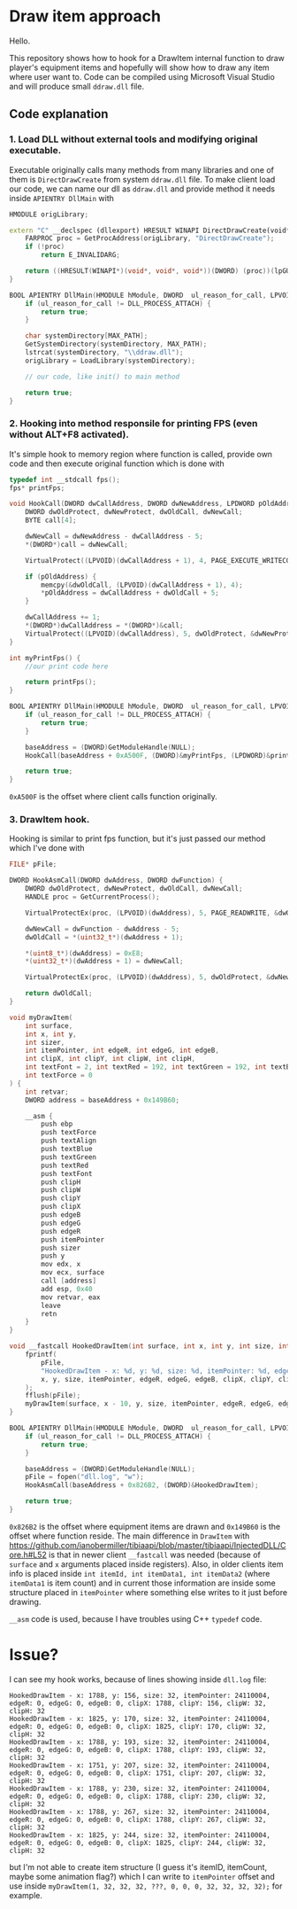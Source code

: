 # Draw item approach

Hello.

This repository shows how to hook for a DrawItem internal function to draw player's equipment items and hopefully will show how to draw any item where user want to.
Code can be compiled using Microsoft Visual Studio and will produce small `ddraw.dll` file.

## Code explanation

### 1. Load DLL without external tools and modifying original executable.

Executable originally calls many methods from many libraries and one of them is `DirectDrawCreate` from system `ddraw.dll` file. To make client load our code, we can name our dll as `ddraw.dll` and provide method it needs inside `APIENTRY DllMain` with
```c++
HMODULE origLibrary;

extern "C" __declspec (dllexport) HRESULT WINAPI DirectDrawCreate(void* lpGUID, void* lplp, void* pUnkOuter) {
	FARPROC proc = GetProcAddress(origLibrary, "DirectDrawCreate");
	if (!proc)
		return E_INVALIDARG;

	return ((HRESULT(WINAPI*)(void*, void*, void*))(DWORD) (proc))(lpGUID, lplp, pUnkOuter);
}

BOOL APIENTRY DllMain(HMODULE hModule, DWORD  ul_reason_for_call, LPVOID lpReserved) {
	if (ul_reason_for_call != DLL_PROCESS_ATTACH) {
		return true;
	}

	char systemDirectory[MAX_PATH];
	GetSystemDirectory(systemDirectory, MAX_PATH);
	lstrcat(systemDirectory, "\\ddraw.dll");
	origLibrary = LoadLibrary(systemDirectory);

    // our code, like init() to main method

    return true;
}
```

### 2. Hooking into method responsile for printing FPS (even without ALT+F8 activated).

It's simple hook to memory region where function is called, provide own code and then execute original function which is done with

```c++
typedef int __stdcall fps();
fps* printFps;

void HookCall(DWORD dwCallAddress, DWORD dwNewAddress, LPDWORD pOldAddress) {
	DWORD dwOldProtect, dwNewProtect, dwOldCall, dwNewCall;
	BYTE call[4];

	dwNewCall = dwNewAddress - dwCallAddress - 5;
	*(DWORD*)call = dwNewCall;

	VirtualProtect((LPVOID)(dwCallAddress + 1), 4, PAGE_EXECUTE_WRITECOPY, &dwOldProtect);

	if (pOldAddress) {
		memcpy(&dwOldCall, (LPVOID)(dwCallAddress + 1), 4);
		*pOldAddress = dwCallAddress + dwOldCall + 5;
	}

	dwCallAddress += 1;
	*(DWORD*)dwCallAddress = *(DWORD*)&call;
	VirtualProtect((LPVOID)(dwCallAddress), 5, dwOldProtect, &dwNewProtect);
}

int myPrintFps() {
	//our print code here

	return printFps();
}

BOOL APIENTRY DllMain(HMODULE hModule, DWORD  ul_reason_for_call, LPVOID lpReserved) {
	if (ul_reason_for_call != DLL_PROCESS_ATTACH) {
		return true;
	}

	baseAddress = (DWORD)GetModuleHandle(NULL);
	HookCall(baseAddress + 0xA500F, (DWORD)&myPrintFps, (LPDWORD)&printFps);

	return true;
}
```

`0xA500F` is the offset where client calls function originally.

### 3. DrawItem hook.

Hooking is similar to print fps function, but it's just passed our method which I've done with
```c++
FILE* pFile;

DWORD HookAsmCall(DWORD dwAddress, DWORD dwFunction) {
	DWORD dwOldProtect, dwNewProtect, dwOldCall, dwNewCall;
	HANDLE proc = GetCurrentProcess();

	VirtualProtectEx(proc, (LPVOID)(dwAddress), 5, PAGE_READWRITE, &dwOldProtect);

	dwNewCall = dwFunction - dwAddress - 5;
	dwOldCall = *(uint32_t*)(dwAddress + 1);

	*(uint8_t*)(dwAddress) = 0xE8;
	*(uint32_t*)(dwAddress + 1) = dwNewCall;

	VirtualProtectEx(proc, (LPVOID)(dwAddress), 5, dwOldProtect, &dwNewProtect);

	return dwOldCall;
}

void myDrawItem(
	int surface,
	int x, int y,
	int sizer,
	int itemPointer, int edgeR, int edgeG, int edgeB,
	int clipX, int clipY, int clipW, int clipH,
	int textFont = 2, int textRed = 192, int textGreen = 192, int textBlue = 192, int textAlign = 2,
	int textForce = 0
) {
	int retvar;
	DWORD address = baseAddress + 0x149B60;

	__asm {
		push ebp
		push textForce
		push textAlign
		push textBlue
		push textGreen
		push textRed
		push textFont
		push clipH
		push clipW
		push clipY
		push clipX
		push edgeB
		push edgeG
		push edgeR
		push itemPointer
		push sizer
		push y
		mov edx, x
		mov ecx, surface
		call [address]
		add esp, 0x40
		mov retvar, eax
		leave
		retn
	}
}

void __fastcall HookedDrawItem(int surface, int x, int y, int size, int itemPointer, int edgeR, int edgeG, int edgeB, int clipX, int clipY, int clipW, int clipH, int arg12, int arg13, int arg14, int arg15, int arg16, int arg17) {
	fprintf(
		pFile,
		"HookedDrawItem - x: %d, y: %d, size: %d, itemPointer: %d, edgeR: %d, edgeG: %d, edgeB: %d, clipX: %d, clipY: %d, clipW: %d, clipH: %d\n",
		x, y, size, itemPointer, edgeR, edgeG, edgeB, clipX, clipY, clipW, clipH
	);
	fflush(pFile);
	myDrawItem(surface, x - 10, y, size, itemPointer, edgeR, edgeG, edgeB, clipX, clipY, clipW, clipH);
}

BOOL APIENTRY DllMain(HMODULE hModule, DWORD  ul_reason_for_call, LPVOID lpReserved) {
	if (ul_reason_for_call != DLL_PROCESS_ATTACH) {
		return true;
	}

	baseAddress = (DWORD)GetModuleHandle(NULL);
	pFile = fopen("dll.log", "w");
	HookAsmCall(baseAddress + 0x826B2, (DWORD)&HookedDrawItem);

	return true;
}
```

`0x826B2` is the offset where equipment items are drawn and `0x149B60` is the offset where function reside. The main difference in `DrawItem` with https://github.com/ianobermiller/tibiaapi/blob/master/tibiaapi/InjectedDLL/Core.h#L52 is that in newer client `__fastcall` was needed (because of `surface` and `x` arguments placed inside registers). Also, in older clients item info is placed inside `int itemId, int itemData1, int itemData2` (where `itemData1` is item count) and in current those information are inside some structure placed in `itemPointer` where something else writes to it just before drawing.

`__asm` code is used, because I have troubles using C++ `typedef` code.

# Issue?

I can see my hook works, because of lines showing inside `dll.log` file:
```
HookedDrawItem - x: 1788, y: 156, size: 32, itemPointer: 24110004, edgeR: 0, edgeG: 0, edgeB: 0, clipX: 1788, clipY: 156, clipW: 32, clipH: 32
HookedDrawItem - x: 1825, y: 170, size: 32, itemPointer: 24110004, edgeR: 0, edgeG: 0, edgeB: 0, clipX: 1825, clipY: 170, clipW: 32, clipH: 32
HookedDrawItem - x: 1788, y: 193, size: 32, itemPointer: 24110004, edgeR: 0, edgeG: 0, edgeB: 0, clipX: 1788, clipY: 193, clipW: 32, clipH: 32
HookedDrawItem - x: 1751, y: 207, size: 32, itemPointer: 24110004, edgeR: 0, edgeG: 0, edgeB: 0, clipX: 1751, clipY: 207, clipW: 32, clipH: 32
HookedDrawItem - x: 1788, y: 230, size: 32, itemPointer: 24110004, edgeR: 0, edgeG: 0, edgeB: 0, clipX: 1788, clipY: 230, clipW: 32, clipH: 32
HookedDrawItem - x: 1788, y: 267, size: 32, itemPointer: 24110004, edgeR: 0, edgeG: 0, edgeB: 0, clipX: 1788, clipY: 267, clipW: 32, clipH: 32
HookedDrawItem - x: 1825, y: 244, size: 32, itemPointer: 24110004, edgeR: 0, edgeG: 0, edgeB: 0, clipX: 1825, clipY: 244, clipW: 32, clipH: 32
```

but I'm not able to create item structure (I guess it's itemID, itemCount, maybe some animation flag?) which I can write to `itemPointer` offset and use inside `myDrawItem(1, 32, 32, 32, ???, 0, 0, 0, 32, 32, 32, 32);` for example.

